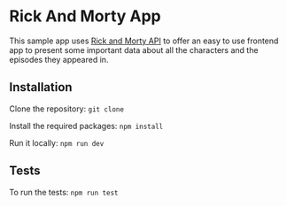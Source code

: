 # Rick And Morty App

This sample app uses [Rick and Morty API](https://rickandmortyapi.com/) to offer an easy to use frontend app to present some important data about all the characters and the episodes they appeared in.

## Installation

Clone the repository: `git clone`

Install the required packages: `npm install`

Run it locally: `npm run dev`

## Tests

To run the tests: `npm run test`